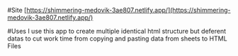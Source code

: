 #Site
[https://shimmering-medovik-3ae807.netlify.app/](https://shimmering-medovik-3ae807.netlify.app/)

#Uses
I use this app to create multiple identical html structure but deferent datas to cut work time from copying and pasting data from sheets to HTML Files
